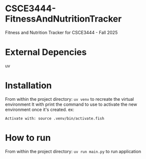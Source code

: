 # CSCE3444-FitnessAndNutritionTracker

Fitness and Nutrition Tracker for CSCE3444 - Fall 2025

# External Depencies
uv

# Installation
From within the project directory:
`uv venv` to recreate the virtual environment
It with print the command to use to activate the new environment once it's created. ex: 
```
Activate with: source .venv/bin/activate.fish
```



# How to run
From within the project directory:
`uv run main.py` to run application
